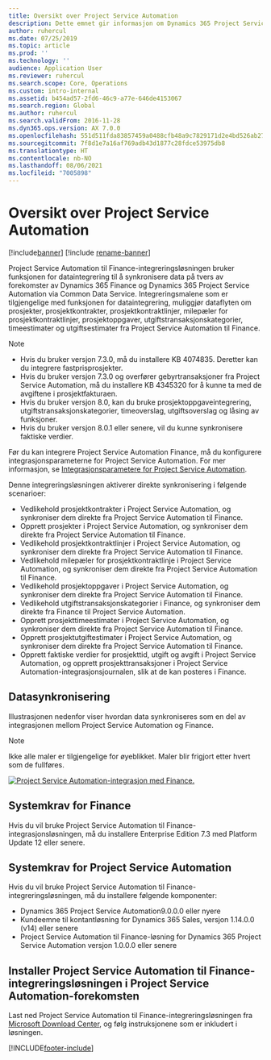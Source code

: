 ```yaml
---
title: Oversikt over Project Service Automation
description: Dette emnet gir informasjon om Dynamics 365 Project Service Automation til Dynamics 365 Finance-integreringsløsningen.
author: ruhercul
ms.date: 07/25/2019
ms.topic: article
ms.prod: ''
ms.technology: ''
audience: Application User
ms.reviewer: ruhercul
ms.search.scope: Core, Operations
ms.custom: intro-internal
ms.assetid: b454ad57-2fd6-46c9-a77e-646de4153067
ms.search.region: Global
ms.author: ruhercul
ms.search.validFrom: 2016-11-28
ms.dyn365.ops.version: AX 7.0.0
ms.openlocfilehash: 551d511fda83857459a0488cfb48a9c7829171d2e4bd526ab27b4ee74b21910d
ms.sourcegitcommit: 7f8d1e7a16af769adb43d1877c28fdce53975db8
ms.translationtype: HT
ms.contentlocale: nb-NO
ms.lasthandoff: 08/06/2021
ms.locfileid: "7005898"
---
```

# <a name="project-service-automation-overview"></a>Oversikt over Project Service Automation

[!include[banner](../includes/banner.md)]
[!include [rename-banner](~/includes/cc-data-platform-banner.md)]

Project Service Automation til Finance-integreringsløsningen bruker funksjonen for dataintegrering til å synkronisere data på tvers av forekomster av Dynamics 365 Finance og Dynamics 365 Project Service Automation via Common Data Service. Integreringsmalene som er tilgjengelige med funksjonen for dataintegrering, muliggjør dataflyten om prosjekter, prosjektkontrakter, prosjektkontraktlinjer, milepæler for prosjektkontraktlinjer, prosjektoppgaver, utgiftstransaksjonskategorier, timeestimater og utgiftsestimater fra Project Service Automation til Finance.

> [!NOTE]
> - Hvis du bruker versjon 7.3.0, må du installere KB 4074835. Deretter kan du integrere fastprisprosjekter.
> - Hvis du bruker versjon 7.3.0 og overfører gebyrtransaksjoner fra Project Service Automation, må du installere KB 4345320 for å kunne ta med de avgiftene i prosjektfakturaen.
> - Hvis du bruker versjon 8.0, kan du bruke prosjektoppgaveintegrering, utgiftstransaksjonskategorier, timeoverslag, utgiftsoverslag og låsing av funksjoner.
> - Hvis du bruker versjon 8.0.1 eller senere, vil du kunne synkronisere faktiske verdier.

Før du kan integrere Project Service Automation Finance, må du konfigurere integrasjonsparameterne for Project Service Automation. For mer informasjon, se [Integrasjonsparametere for Project Service Automation](PSA-parameters.md).

Denne integreringsløsningen aktiverer direkte synkronisering i følgende scenarioer:

- Vedlikehold prosjektkontrakter i Project Service Automation, og synkroniser dem direkte fra Project Service Automation til Finance.
- Opprett prosjekter i Project Service Automation, og synkroniser dem direkte fra Project Service Automation til Finance.
- Vedlikehold prosjektkontraktlinjer i Project Service Automation, og synkroniser dem direkte fra Project Service Automation til Finance.
- Vedlikehold milepæler for prosjektkontraktlinje i Project Service Automation, og synkroniser dem direkte fra Project Service Automation til Finance.
- Vedlikehold prosjektoppgaver i Project Service Automation, og synkroniser dem direkte fra Project Service Automation til Finance.
- Vedlikehold utgiftstransaksjonskategorier i Finance, og synkroniser dem direkte fra Finance til Project Service Automation.
- Opprett prosjekttimeestimater i Project Service Automation, og synkroniser dem direkte fra Project Service Automation til Finance.
- Opprett prosjektutgiftestimater i Project Service Automation, og synkroniser dem direkte fra Project Service Automation til Finance.
- Opprett faktiske verdier for prosjekttid, utgift og avgift i Project Service Automation, og opprett prosjekttransaksjoner i Project Service Automation-integrasjonsjournalen, slik at de kan posteres i Finance.

## <a name="data-synchronization"></a>Datasynkronisering

Illustrasjonen nedenfor viser hvordan data synkroniseres som en del av integrasjonen mellom Project Service Automation og Finance.

> [!NOTE]
> Ikke alle maler er tilgjengelige for øyeblikket. Maler blir frigjort etter hvert som de fullføres.

[![Project Service Automation-integrasjon med Finance.](./media/PSA-integration.png)](./media/PSA-integration.png)

## <a name="system-requirements-for-finance"></a>Systemkrav for Finance

Hvis du vil bruke Project Service Automation til Finance-integrasjonsløsningen, må du installere Enterprise Edition 7.3 med Platform Update 12 eller senere.

## <a name="system-requirements-for-project-service-automation"></a>Systemkrav for Project Service Automation

Hvis du vil bruke Project Service Automation til Finance-integreringsløsningen, må du installere følgende komponenter:

- Dynamics 365 Project Service Automation9.0.0.0 eller nyere
- Kundeemne til kontantløsning for Dynamics 365 Sales, versjon 1.14.0.0 (v14) eller senere
- Project Service Automation til Finance-løsning for Dynamics 365 Project Service Automation versjon 1.0.0.0 eller senere

## <a name="install-the-project-service-automation-to-finance-integration-solution-in-your-project-service-automation-instance"></a>Installer Project Service Automation til Finance-integreringsløsningen i Project Service Automation-forekomsten

Last ned Project Service Automation til Finance-integreringsløsningen fra [Microsoft Download Center](https://www.microsoft.com/download/details.aspx?id=57016), og følg instruksjonene som er inkludert i løsningen.


[!INCLUDE[footer-include](../includes/footer-banner.md)]